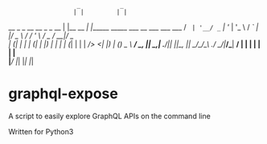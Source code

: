                        _           _                                      
                      | |         | |                                     
  __ _ _ __ __ _ _ __ | |__   __ _| |______ _____  ___ __   ___  ___  ___ 
 / _` | '__/ _` | '_ \| '_ \ / _` | |______/ _ \ \/ / '_ \ / _ \/ __|/ _ \
| (_| | | | (_| | |_) | | | | (_| | |     |  __/>  <| |_) | (_) \__ \  __/
 \__, |_|  \__,_| .__/|_| |_|\__, |_|      \___/_/\_\ .__/ \___/|___/\___|
  __/ |         | |             | |                 | |                   
 |___/          |_|             |_|                 |_|                   

# graphql-expose
A script to easily explore GraphQL APIs on the command line

Written for Python3
